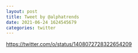 ```yaml
--- 
layout: post 
title: Tweet by @alphatrends 
date: 2021-06-24 1624545679 
categories: twitter 
--- 
```

https://twitter.com/o/status/1408072728322654209